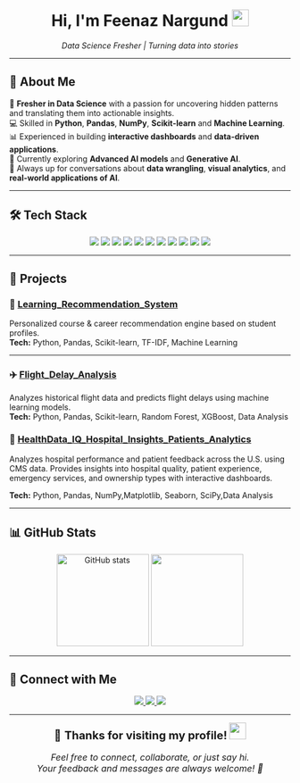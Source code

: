 <!-- Introduction -->
<h1 align="center">
  Hi, I'm Feenaz Nargund <img src="https://raw.githubusercontent.com/MartinHeinz/MartinHeinz/master/wave.gif" width="30px">
</h1>
<p align="center">
  <em>Data Science Fresher | Turning data into stories</em>
</p>

---

## 👤 About Me  

🌟 **Fresher in Data Science** with a passion for uncovering hidden patterns and translating them into actionable insights.  
💻 Skilled in **Python**, **Pandas**, **NumPy**, **Scikit-learn** and **Machine Learning**.  
📊 Experienced in building **interactive dashboards** and **data-driven applications**.  
🚀 Currently exploring **Advanced AI models** and **Generative AI**.  
💬 Always up for conversations about **data wrangling**, **visual analytics**, and **real-world applications of AI**.  

---

## 🛠️ Tech Stack  

<p align="center">
  <img src="https://img.shields.io/badge/Python-3776AB?style=for-the-badge&logo=python&logoColor=white" />
  <img src="https://img.shields.io/badge/Pandas-150458?style=for-the-badge&logo=pandas&logoColor=white" />
  <img src="https://img.shields.io/badge/NumPy-013243?style=for-the-badge&logo=numpy&logoColor=white" />
  <img src="https://img.shields.io/badge/Scikit--Learn-F7931E?style=for-the-badge&logo=scikit-learn&logoColor=white" />
  <img src="https://img.shields.io/badge/Matplotlib-005C84?style=for-the-badge" />
  <img src="https://img.shields.io/badge/Seaborn-9A639A?style=for-the-badge" />
  <img src="https://img.shields.io/badge/SQL-4479A1?style=for-the-badge&logo=postgresql&logoColor=white" />
  <img src="https://img.shields.io/badge/Power%20BI-F2C811?style=for-the-badge&logo=powerbi&logoColor=black" />
  <img src="https://img.shields.io/badge/Jupyter-F37626?style=for-the-badge&logo=jupyter&logoColor=white" />
  <img src="https://img.shields.io/badge/Machine%20Learning-102230?style=for-the-badge&logo=scikit-learn&logoColor=orange" />
  <img src="https://img.shields.io/badge/NLP-FF4088?style=for-the-badge" />
</p>

---

## 🚀 Projects  

### 🎯 [Learning_Recommendation_System](https://github.com/Feenaz12/Learning_Recommendation_System)  
Personalized course & career recommendation engine based on student profiles.  
**Tech:** Python, Pandas, Scikit-learn, TF-IDF, Machine Learning  

---

### ✈️ [Flight_Delay_Analysis](https://github.com/Feenaz12/Flight_Delay_Analysis)  
Analyzes historical flight data and predicts flight delays using machine learning models.  
**Tech:** Python, Pandas, Scikit-learn, Random Forest, XGBoost, Data Analysis  

### 🏥 [HealthData_IQ_Hospital_Insights_Patients_Analytics](https://github.com/Feenaz12/HealthData_IQ_Hospital_Insights_Patient_Analytics.git)
Analyzes hospital performance and patient feedback across the U.S. using CMS data. Provides insights into hospital quality, patient experience, emergency services, and ownership types with interactive dashboards.

**Tech:** Python, Pandas, NumPy,Matplotlib, Seaborn, SciPy,Data Analysis

---

## 📊 GitHub Stats  

<p align="center">
  <img src="https://github-readme-stats.vercel.app/api?username=Feenaz12&show_icons=true&theme=radical" alt="GitHub stats" height="165" />
  <img src="https://github-readme-stats.vercel.app/api/top-langs/?username=Feenaz12&layout=compact&theme=radical" height="165" />
</p>

---

## 🤝 Connect with Me

<p align="center">
  <a href="mailto:feenanargund9427@gmail.com">
    <img src="https://img.shields.io/badge/Email-D14836?style=for-the-badge&logo=gmail&logoColor=white" />
  </a>
  <a href="https://github.com/Feenaz12/Feenaz12.git">
    <img src="https://img.shields.io/badge/GitHub-181717?style=for-the-badge&logo=github&logoColor=white" />
  </a>
  <a href="https://www.linkedin.com/in/feenaz-nargund">
    <img src="https://img.shields.io/badge/LinkedIn-0077B5?style=for-the-badge&logo=linkedin&logoColor=white" />
  </a>
</p>



---

<p align="center">
  <span style="font-size:20px;">🙏 <strong>Thanks for visiting my profile!</strong></span> 
  <img src="https://raw.githubusercontent.com/MartinHeinz/MartinHeinz/master/wave.gif" width="30px"><br><br>
  <em style="font-size:16px;">Feel free to connect, collaborate, or just say hi.<br>
  Your feedback and messages are always welcome! 🚀</em>
</p>
